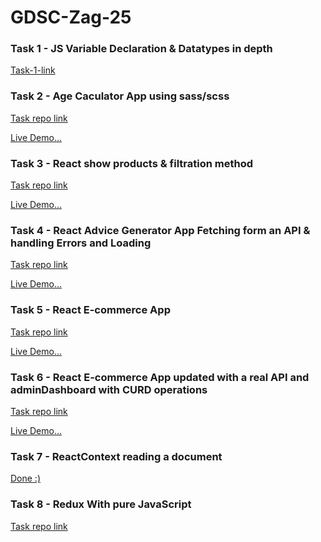 <h1>GDSC-Zag-25</h1>

<h3>Task 1 - JS Variable Declaration & Datatypes in depth</h3>
<p><a href="https://drive.google.com/file/d/1DHpt8UVTvDyM18e2h4k5zZfrcaTaoUtH/view?usp=sharing">Task-1-link</a></p>

<h3>Task 2 - Age Caculator App using sass/scss</h3>
<p><a href="https://github.com/emanmohamedsr/Age-Caculator-App">Task repo link</a></p>
<p><a href="https://emanmohamedsr.github.io/Age-Caculator-App/">Live Demo...</a></p>

<h3>Task 3 - React show products & filtration method</h3>
<p><a href="https://github.com/emanmohamedsr/react-products-filtration">Task repo link</a></p>
<p><a href="https://emanmohamedsr.github.io/react-products-filtration/">Live Demo...</a></p>

<h3>Task 4 - React Advice Generator App Fetching form an API & handling Errors and Loading</h3>
<p><a href="https://github.com/emanmohamedsr/Advice-Generator-App">Task repo link</a></p>
<p><a href="https://emanmohamedsr.github.io/advice-generator-app/">Live Demo...</a></p>

<h3>Task 5 - React E-commerce App</h3>
<p><a href="https://github.com/emanmohamedsr/first-e-commerce-app">Task repo link</a></p>
<p><a href="https://first-e-commerce-app.vercel.app/">Live Demo...</a></p>

<h3>Task 6 - React E-commerce App updated with a real API and adminDashboard with CURD operations</h3>
<p><a href="https://github.com/emanmohamedsr/first-e-commerce-json-server">Task repo link</a></p>
<p><a href="https://first-e-commerce-json-server.vercel.app/">Live Demo...</a></p>

<h3>Task 7 - ReactContext reading a document</h3>
<p><a href="#">Done :)</a></p>

<h3>Task 8 - Redux With pure JavaScript</h3>
<p><a href="https://github.com/emanmohamedsr/GDSC-Zag-25/blob/main/Redux-with-Js/index.js">Task repo link</a></p>
